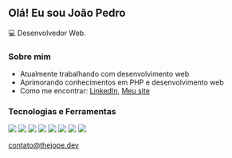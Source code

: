 
## Olá! Eu sou João Pedro

💻 Desenvolvedor Web.

### Sobre mim
- Atualmente trabalhando com desenvolvimento web
- Aprimorando conhecimentos em PHP e desenvolvimento web
- Como me encontrar: [LinkedIn](https://linkedin.com/in/joao-pedro-monteiro-barbosa/), [Meu site](https://thejope.dev/)

### Tecnologias e Ferramentas
![](https://img.shields.io/badge/-PHP-777BB4?style=flat&logo=php&logoColor=white)
![](https://img.shields.io/badge/-JavaScript-F7DF1E?style=flat&logo=javascript&logoColor=black)
![](https://img.shields.io/badge/-jQuery-0769AD?style=flat&logo=jquery&logoColor=white)
![](https://img.shields.io/badge/-Bootstrap-563D7C?style=flat&logo=bootstrap&logoColor=white)
![](https://img.shields.io/badge/-HTML5-E34F26?style=flat&logo=html5&logoColor=white)
![](https://img.shields.io/badge/-CSS3-1572B6?style=flat&logo=css3&logoColor=white)
![](https://img.shields.io/badge/-MySQL-4479A1?style=flat&logo=mysql&logoColor=white)
![](https://img.shields.io/badge/-Git-F05032?style=flat&logo=git&logoColor=white)

contato@thejope.dev
